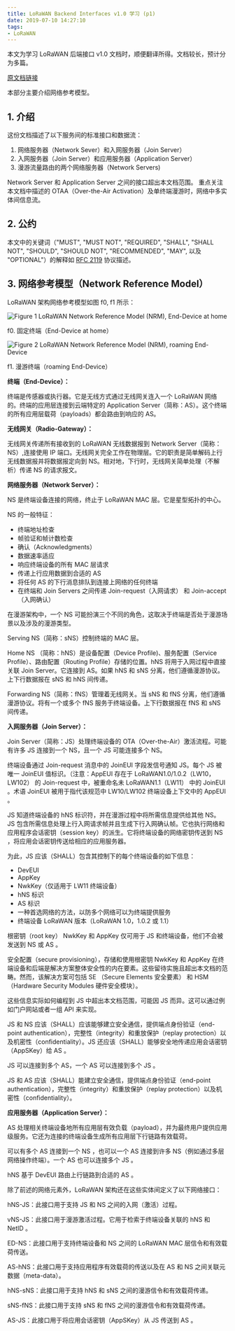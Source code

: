 ```yaml
---
title: LoRaWAN Backend Interfaces v1.0 学习 (p1)
date: 2019-07-10 14:27:10
tags:
- LoRaWAN
---
```


本文为学习 LoRaWAN 后端接口 v1.0 文档时，顺便翻译所得。文档较长，预计分为多篇。

[原文档链接](https://lora-alliance.org/resource-hub/lorawantm-back-end-interfaces-v10)

本部分主要介绍网络参考模型。

<!--more-->

## 1. 介绍

这份文档描述了以下服务间的标准接口和数据流：

1. 网络服务器（Network Sever）和入网服务器（Join Server）
2. 入网服务器（Join Server）和应用服务器（Application Server）
3. 漫游流量路由的两个网络服务器（Network Servers)

Network Server 和 Application Server 之间的接口超出本文档范围。
重点关注本文档中描述的 OTAA（Over-the-Air Activation）及单终端漫游时，网络中多实体间信息流。

## 2. 公约

本文中的关键词（"MUST", "MUST NOT", "REQUIRED", "SHALL", "SHALL NOT", "SHOULD", "SHOULD NOT", "RECOMMENDED", "MAY", 以及 "OPTIONAL"）的解释如 [RFC 2119](https://tools.ietf.org/html/rfc2119) 协议描述。

## 3. 网络参考模型（Network Reference Model）

LoRaWAN 架构网络参考模型如图 f0, f1 所示：

![Figure 1 LoRaWAN Network Reference Model (NRM), End-Device at home](f0.png)

f0. 固定终端（End-Device at home）

![Figure 2 LoRaWAN Network Reference Model (NRM), roaming End-Device](f1.png)

f1. 漫游终端（roaming End-Device）

**终端（End-Device）：**

终端是传感器或执行器。它是无线方式通过无线网关连入一个 LoRaWAN 网络的。终端的应用层连接到云端特定的 Application Server（简称：AS）。这个终端的所有应用层载荷（payloads）都会路由到响应的 AS。

**无线网关（Radio-Gateway）：**

无线网关传递所有接收到的 LoRaWAN 无线数据报到 Network Server（简称：NS）,连接使用 IP 端口。无线网关完全工作在物理层。它的职责是简单解码上行无线数据报并将数据报定向到 NS。相对地，下行时，无线网关简单处理（不解析）传递 NS 的请求报文。

**网络服务器（Network Server）：**

NS 是终端设备连接的网络，终止于 LoRaWAN MAC 层。它是星型拓扑的中心。

NS 的一般特征：

* 终端地址检查
* 帧验证和帧计数检查
* 确认（Acknowledgments）
* 数据速率适应
* 响应终端设备的所有 MAC 层请求
* 传递上行应用数据到合适的 AS
* 将任何 AS 的下行消息排队到连接上网络的任何终端
* 在终端和 Join Servers 之间传递 Join-request（入网请求） 和 Join-accept（入网确认）

在漫游架构中，一个 NS 可能扮演三个不同的角色，这取决于终端是否处于漫游场景以及涉及的漫游类型。

Serving NS（简称：sNS）控制终端的 MAC 层。

Home NS （简称：hNS）是设备配置（Device Profile)、服务配置（Service Profile）、路由配置（Routing Profile）存储的位置。hNS 将用于入网过程中直接关联 Join Server。它连接到 AS。如果 hNS 和 sNS 分离，他们遵循漫游协议。上下行数据报在 sNS 和 hNS 间传递。

Forwarding NS（简称：fNS）管理着无线网关。当 sNS 和 fNS 分离，他们遵循漫游协议。将有一个或多个 fNS 服务于终端设备。上下行数据报在 fNS 和 sNS 间传递。

**入网服务器（Join Server）：**

Join Server（简称：JS）处理终端设备的 OTA（Over-the-Air）激活流程。可能有许多 JS 连接到一个 NS，且一个 JS 可能连接多个 NS。

终端设备通过 Join-request 消息中的 JoinEUI 字段发信号通知 JS。每个 JS 被唯一 JoinEUI 值标识。（注意：AppEUI 存在于 LoRaWAN1.0/1.0.2（LW10，LW102） 的 Join-request 中，被重命名未 LoRaWAN1.1（LW11） 中的 JoinEUI 。术语 JoinEUI 被用于指代该规范中 LW10/LW102 终端设备上下文中的 AppEUI 。

JS 知道终端设备的 hNS 标识符，并在漫游过程中将所需信息提供给其他 NS。
JS 包含所需信息处理上行入网请求帧并且生成下行入网确认帧。它也执行网络和应用程序会话密钥（session key）的派生。它将终端设备的网络密钥传送到 NS ，将应用会话密钥传送给相应的应用服务器。

为此，JS 应该（SHALL）包含其控制下的每个终端设备的如下信息：

* DevEUI
* AppKey
* NwkKey（仅适用于 LW11 终端设备）
* hNS 标识
* AS 标识
* 一种首选网络的方法，以防多个网络可以为终端提供服务
* 终端设备 LoRaWAN 版本（LoRaWAN 1.0，1.0.2 或 1.1）

根密钥（root key） NwkKey 和 AppKey 仅可用于 JS 和终端设备，他们不会被发送到 NS 或 AS 。

安全配置（secure provisioning），存储和使用根密钥 NwkKey 和 AppKey 在终端设备和后端是解决方案整体安全性的内在要素。这些留待实施且超出本文档的范畴。然而，该解决方案可包括 SE （Secure Elements 安全要素） 和 HSM （Hardware Security Modules 硬件安全模块）。

这些信息实际如何编程到 JS 中超出本文档范围，可能因 JS 而异。这可以通过例如门户网站或者一组 API 来实现。

JS 和 NS 应该（SHALL）应该能够建立安全通信，提供端点身份验证（end-point authentication），完整性（integrity）和重放保护（replay protection）以及机密性（confidentiality）。JS 还应该（SHALL）能够安全地传递应用会话密钥（AppSKey）给 AS 。

JS 可以连接到多个 AS，一个 AS 可以连接到多个 JS 。

JS 和 AS 应该（SHALL）能建立安全通信，提供端点身份验证（end-point authentication），完整性（integrity）和重放保护（replay protection）以及机密性（confidentiality）。

**应用服务器（Application Server）：**

AS 处理相关终端设备地所有应用层有效负载（payload），并为最终用户提供应用级服务。它还为连接的终端设备生成所有应用层下行链路有效载荷。

可以有多个 AS 连接到一个 NS ，也可以一个 AS 连接到许多 NS（例如通过多层网络操作终端）。一个 AS 也可以连接多个 JS 。

hNS 基于 DevEUI 路由上行链路到合适的 AS 。

除了前述的网络元素外，LoRaWAN 架构还在这些实体间定义了以下网络接口：

hNS-JS：此接口用于支持 JS 和 NS 之间的入网（激活）过程。

vNS-JS：此接口用于漫游激活过程。它用于检索于终端设备关联的 hNS 和 NetID 。

ED-NS：此接口用于支持终端设备和 NS 之间的 LoRaWAN MAC 层信令和有效载荷传送。

AS-hNS：此接口用于支持应用程序有效载荷的传送以及在 AS 和 NS 之间关联元数据（meta-data）。

hNS-sNS：此接口用于支持 hNS 和 sNS 之间的漫游信令和有效载荷传递。

sNS-fNS：此接口用于支持 sNS 和 fNS 之间的漫游信令和有效载荷传递。

AS-JS：此接口用于将应用会话密钥（AppSKey）从 JS 传送到 AS 。
